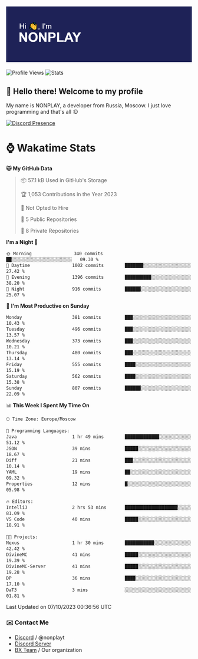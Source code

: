 ![Discord Presence](./header.png)
<br></br>
![Profile Views](https://komarev.com/ghpvc/?username=NONPLAYT&color=blue&style=for-the-badge)
![Stats](https://img.shields.io/badge/0%25-OPTIMIZED-orange?style=for-the-badge)


## :wave: Hello there! Welcome to my profile

My name is NONPLAY, a developer from Russia, Moscow. I just love programming and that's all :D

[![Discord Presence](https://lanyard.cnrad.dev/api/597087584090587177?showDisplayName=true)](https://discord.com/users/597087584090587177) 

# ⌚ Wakatime Stats

<!--START_SECTION:waka-->
**🐱 My GitHub Data** 

> 📦 57.1 kB Used in GitHub's Storage 
 > 
> 🏆 1,053 Contributions in the Year 2023
 > 
> 🚫 Not Opted to Hire
 > 
> 📜 5 Public Repositories 
 > 
> 🔑 8 Private Repositories 
 > 
**I'm a Night 🦉** 

```text
🌞 Morning                340 commits         ██░░░░░░░░░░░░░░░░░░░░░░░   09.30 % 
🌆 Daytime                1002 commits        ███████░░░░░░░░░░░░░░░░░░   27.42 % 
🌃 Evening                1396 commits        ██████████░░░░░░░░░░░░░░░   38.20 % 
🌙 Night                  916 commits         ██████░░░░░░░░░░░░░░░░░░░   25.07 % 
```
📅 **I'm Most Productive on Sunday** 

```text
Monday                   381 commits         ███░░░░░░░░░░░░░░░░░░░░░░   10.43 % 
Tuesday                  496 commits         ███░░░░░░░░░░░░░░░░░░░░░░   13.57 % 
Wednesday                373 commits         ███░░░░░░░░░░░░░░░░░░░░░░   10.21 % 
Thursday                 480 commits         ███░░░░░░░░░░░░░░░░░░░░░░   13.14 % 
Friday                   555 commits         ████░░░░░░░░░░░░░░░░░░░░░   15.19 % 
Saturday                 562 commits         ████░░░░░░░░░░░░░░░░░░░░░   15.38 % 
Sunday                   807 commits         ██████░░░░░░░░░░░░░░░░░░░   22.09 % 
```


📊 **This Week I Spent My Time On** 

```text
🕑︎ Time Zone: Europe/Moscow

💬 Programming Languages: 
Java                     1 hr 49 mins        █████████████░░░░░░░░░░░░   51.12 % 
JSON                     39 mins             █████░░░░░░░░░░░░░░░░░░░░   18.67 % 
Diff                     21 mins             ███░░░░░░░░░░░░░░░░░░░░░░   10.14 % 
YAML                     19 mins             ██░░░░░░░░░░░░░░░░░░░░░░░   09.32 % 
Properties               12 mins             █░░░░░░░░░░░░░░░░░░░░░░░░   05.98 % 

🔥 Editors: 
IntelliJ                 2 hrs 53 mins       ████████████████████░░░░░   81.09 % 
VS Code                  40 mins             █████░░░░░░░░░░░░░░░░░░░░   18.91 % 

🐱‍💻 Projects: 
Nexus                    1 hr 30 mins        ███████████░░░░░░░░░░░░░░   42.42 % 
DivineMC                 41 mins             █████░░░░░░░░░░░░░░░░░░░░   19.39 % 
DivineMC-Server          41 mins             █████░░░░░░░░░░░░░░░░░░░░   19.28 % 
DP                       36 mins             ████░░░░░░░░░░░░░░░░░░░░░   17.10 % 
DaT3                     3 mins              ░░░░░░░░░░░░░░░░░░░░░░░░░   01.81 % 
```


 Last Updated on 07/10/2023 00:36:56 UTC
<!--END_SECTION:waka-->

### ✉️ Contact Me

- [Discord](https://discord.com/users/597087584090587177) / @nonplayt
- [Discord Server](https://discord.gg/p7cxhw7E2M)
- [BX Team](https://github.com/BX-Team) / Our organization
